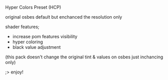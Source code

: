 Hyper Colors Preset (HCP)

original osbes default but enchanced the resolution only



shader features;

- increase pom features visibility
- hyper coloring
- black value adjustment

(this pack doesn't change the original tint & values on osbes just inchancing only)

;> enjoy! 
